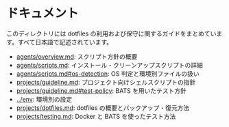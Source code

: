 # ドキュメント

このディレクトリには dotfiles の利用および保守に関するガイドをまとめています。すべて日本語で記述されています。

- [agents/overview.md](agents/overview.md): スクリプト方針の概要
- [agents/scripts.md](agents/scripts.md): インストール・クリーンアップスクリプトの詳細
- [agents/scripts.md#os-detection](agents/scripts.md#os-detection): OS 判定と環境別ファイルの扱い
- [projects/guideline.md](projects/guideline.md): プロジェクト向けシェルスクリプトの指針
- [projects/guideline.md#test-policy](projects/guideline.md#test-policy): BATS を用いたテスト方針
- [../env](../env): 環境別の設定
- [projects/dotfiles.md](projects/dotfiles.md): dotfiles の概要とバックアップ・復元方法
- [projects/testing.md](projects/testing.md): Docker と BATS を使ったテスト方法

